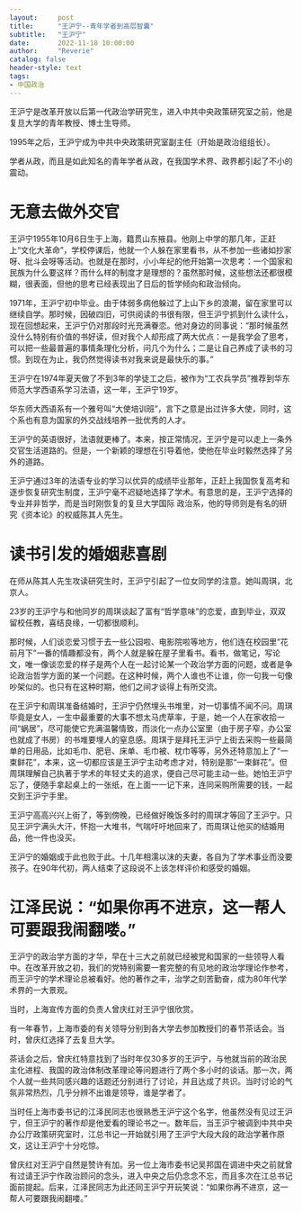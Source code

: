 ```yaml
---
layout:     post
title:      "王沪宁--青年学者到高层智囊"
subtitle:   "王沪宁"
date:       2022-11-18 10:00:00
author:     "Reverie"
catalog: false
header-style: text
tags: 
- 中国政治
---
```


王沪宁是改革开放以后第一代政治学研究生，进入中共中央政策研究室之前，他是复旦大学的青年教授、博士生导师。

1995年之后，王沪宁成为中共中央政策研究室副主任（开始是政治组组长）。

学者从政，而且是如此知名的青年学者从政，在我国学术界、政界都引起了不小的震动。

# 无意去做外交官

王沪宁1955年10月6日生于上海，籍贯山东掖县。他刚上中学的那几年，正赶上“文化大革命”，学校停课后，他就一个人躲在家里看书，从不参加一些诸如抄家呀、批斗会呀等活动。也就是在那时，小小年纪的他开始第一次思考：一个国家和民族为什么要这样？而什么样的制度才是理想的？虽然那时候，这些想法还都很模糊，很表面，但他的思考已经表现出了日后的哲学倾向和政治倾向。

1971年，王沪宁初中毕业。由于体弱多病他躲过了上山下乡的浪潮，留在家里可以继续自学。那时候，因破四旧，可供阅读的书很有限，但王沪宁抓到什么读什么，现在回想起来，王沪宁仍对那段时光充满眷恋。他对身边的同事说：“那时候虽然没什么特别有价值的书好读，但对我个人却形成了两大优点：一是我学会了思考，可以把一些最普遍的事情条理化分析，问几个为什么；二是让自己养成了读书的习惯。到现在为止，我仍然觉得读书对我来说是最快乐的事。”

王沪宁在1974年夏天做了不到3年的学徒工之后，被作为“工农兵学员”推荐到华东师范大学西语系学习法语，这一年，王沪宁19岁。

华东师大西语系有一个雅号叫“大使培训班”，言下之意是出过许多大使，同时，这个系也有意为国家的外交战线培养一批优秀的人才。

王沪宁的英语很好，法语就更棒了。本来，按正常情况，王沪宁是可以走上一条外交官生活道路的。但是，一个新颖的理想在引导着他，使他在毕业时毅然选择了另外的道路。

王沪宁通过3年的法语专业的学习以优异的成绩毕业那年，正赶上我国恢复高考和逐步恢复研究生制度，王沪宁毫不迟疑地选择了学术。有意思的是，王沪宁选择的专业并非哲学，而是当时刚恢复的复旦大学国际 政治系，他的导师则是有名的研究《资本论》的权威陈其人先生。

# 读书引发的婚姻悲喜剧

在师从陈其人先生攻读研究生时，王沪宁引起了一位女同学的注意。她叫周琪，北京人。

23岁的王沪宁与和他同岁的周琪谈起了富有“哲学意味”的恋爱，直到毕业，双双留校任教，喜结良缘，一切都很顺利。

那时候，人们谈恋爱习惯于去一些公园啦、电影院啦等地方，他们连在校园里“花前月下”一番的情趣都没有，两个人就是躲在屋子里看书。看书，做笔记，写论文，唯一像谈恋爱的样子是两个人在一起讨论某一个政治学方面的问题，或者是争论政治哲学方面的某一个问题。在这种时候，两个人谁也不让谁，你一句我一句像吵架似的。也只有在这种时期，他们之间才谈得上有所交流。

在王沪宁和周琪准备结婚时，王沪宁仍然埋头书堆里，对一切事情不闻不问。周琪毕竟是女人，一生中最重要的大事不想太马虎草率，于是，她一个人在家收拾一间“蜗居”，尽可能使它充满温馨情致，而淡化一点办公室里（由于房子窄，办公室也就成了书房）的书堆要埋人的窒息感。周琪于是拜托王沪宁上街去采购一些最简单的日用品，比如毛巾、肥皂、床单、毛巾被、枕巾等等，另外还特意加上了“一束鲜花”，本来，这一切都应该是王沪宁主动考虑才对，特别是那“一束鲜花”。但周琪理解自己执著于学术的年轻丈夫的追求，便自己尽可能主动一些。她怕王沪宁忘了，便随手拿起桌上的一张纸，在上面一一记下来，连同采购所需要的钱，一起交到王沪宁手里。

王沪宁高高兴兴上街了，等到傍晚，已经做好晚饭多时的周琪才等回了王沪宁。只见王沪宁满头大汗，怀抱一大堆书，气喘吁吁地回来了，而周琪让他买的结婚用品，他一件也没买。

王沪宁的婚姻成于此也败于此。十几年相濡以沫的夫妻，各自为了学术事业而没要孩子。在90年代初，两人结束了这段说不上该怎样评价和感受的婚姻。

# 江泽民说：“如果你再不进京，这一帮人可要跟我闹翻喽。”

王沪宁的政治学方面的才华，早在十三大之前就已经被党和国家的一些领导人看中。在改革开放之初，我们的党特别需要一套完整的有见地的政治学理论作参考，而王沪宁的学术理论总被看好。他的著作之丰，治学之刻苦勤奋，成为80年代学术界的一大景观。

当时，上海宣传方面的负责人曾庆红对王沪宁很欣赏。

有一年春节，上海市委的有关领导分别到各大学去参加教授们的春节茶话会。当时，曾庆红选择了去复旦大学。

茶话会之后，曾庆红特意找到了当时年仅30多岁的王沪宁，与他就当前的政治民主化进程、我国的政治体制改革理论等问题进行了两个多小时的谈话。那一次，两个人就一些共同感兴趣的话题还分别进行了讨论，并且达成了共识。当时讨论的气氛非常热烈，几乎分辨不出谁是领导，谁是学者了。

当时任上海市委书记的江泽民同志也很熟悉王沪宁这个名字，他虽然没有见过王沪宁，但王沪宁的著作却是他爱看的理论书之一。数年后，当王沪宁被调到中共中央办公厅政策研究室时，江总书记一开始就引用了王沪宁大段大段的政治学著作原文，这让王沪宁十分吃惊。

曾庆红对王沪宁自然是赞许有加。另一位上海市委书记吴邦国在调进中央之前就曾有过请王沪宁作政治顾问的念头，进入中央之后仍念念不忘，而且多次在江总书记面前提起。后来，江泽民同志为此还同王沪宁开玩笑说：“如果你再不进京，这一帮人可要跟我闹翻喽。”